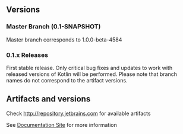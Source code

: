 ## Versions

### Master Branch (0.1-SNAPSHOT)

Master branch corresponds to 1.0.0-beta-4584

### 0.1.x Releases

First stable release. Only critical bug fixes and updates to work with released versions of Kotlin will be performed.
Please note that branch names do not correspond to the artifact versions. 

## Artifacts and versions

Check http://repository.jetbrains.com for available artifacts

See [Documentation Site](http://jetbrains.github.io/spek) for more information
